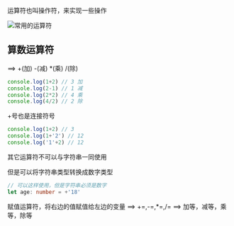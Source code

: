 运算符也叫操作符，来实现一些操作

![常用的运算符](https://cdn.jsdelivr.net/gh/Vixcity/FigureBed/img/20211228100349.png)

## 算数运算符
==> +(加) -(减) \*(乘) /(除)

```ts
console.log(1+2) // 3 加  
console.log(2-1) // 1 减  
console.log(2*2) // 4 乘  
console.log(4/2) // 2 除
```

+号也是连接符号

```ts
console.log(1+2) // 3  
console.log(1+'2') // 12  
console.log('1'+2) // 12
```

其它运算符不可以与字符串一同使用

但是可以将字符串类型转换成数字类型

```ts
// 可以这样使用，但是字符串必须是数字
let age: number = +'18'
```

赋值运算符，将右边的值赋值给左边的变量
 ==> +=,-=,\*=,/=
 ==> 加等，减等，乘等，除等